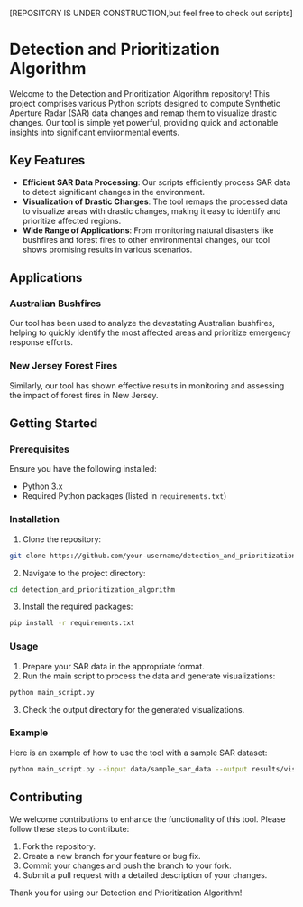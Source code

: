 [REPOSITORY IS UNDER CONSTRUCTION,but feel free to check out scripts]
# Detection and Prioritization Algorithm

Welcome to the Detection and Prioritization Algorithm repository! This project comprises various Python scripts designed to compute Synthetic Aperture Radar (SAR) data changes and remap them to visualize drastic changes. Our tool is simple yet powerful, providing quick and actionable insights into significant environmental events.

## Key Features

- **Efficient SAR Data Processing**: Our scripts efficiently process SAR data to detect significant changes in the environment.
- **Visualization of Drastic Changes**: The tool remaps the processed data to visualize areas with drastic changes, making it easy to identify and prioritize affected regions.
- **Wide Range of Applications**: From monitoring natural disasters like bushfires and forest fires to other environmental changes, our tool shows promising results in various scenarios.

## Applications

### Australian Bushfires
Our tool has been used to analyze the devastating Australian bushfires, helping to quickly identify the most affected areas and prioritize emergency response efforts.

### New Jersey Forest Fires
Similarly, our tool has shown effective results in monitoring and assessing the impact of forest fires in New Jersey.

## Getting Started

### Prerequisites

Ensure you have the following installed:

- Python 3.x
- Required Python packages (listed in `requirements.txt`)

### Installation

1. Clone the repository:

```bash
git clone https://github.com/your-username/detection_and_prioritization_algorithm.git
```

2. Navigate to the project directory:

```bash
cd detection_and_prioritization_algorithm
```

3. Install the required packages:

```bash
pip install -r requirements.txt
```

### Usage

1. Prepare your SAR data in the appropriate format.
2. Run the main script to process the data and generate visualizations:

```bash
python main_script.py
```

3. Check the output directory for the generated visualizations.

### Example

Here is an example of how to use the tool with a sample SAR dataset:

```bash
python main_script.py --input data/sample_sar_data --output results/visualizations
```

## Contributing

We welcome contributions to enhance the functionality of this tool. Please follow these steps to contribute:

1. Fork the repository.
2. Create a new branch for your feature or bug fix.
3. Commit your changes and push the branch to your fork.
4. Submit a pull request with a detailed description of your changes.


Thank you for using our Detection and Prioritization Algorithm!
